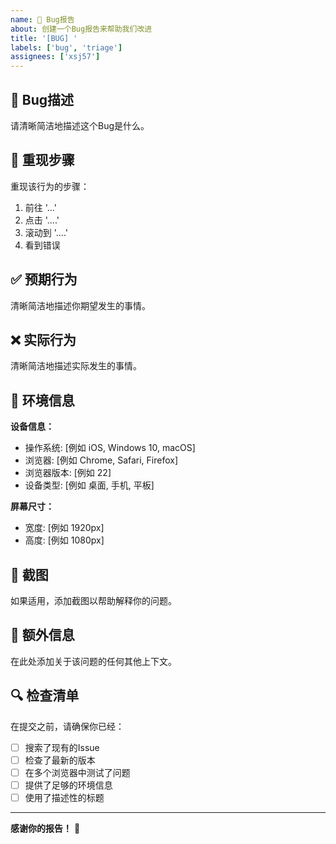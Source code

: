 ```yaml
---
name: 🐛 Bug报告
about: 创建一个Bug报告来帮助我们改进
title: '[BUG] '
labels: ['bug', 'triage']
assignees: ['xsj57']
---
```


## 🐛 Bug描述

请清晰简洁地描述这个Bug是什么。

## 🔄 重现步骤

重现该行为的步骤：
1. 前往 '...'
2. 点击 '....'
3. 滚动到 '....'
4. 看到错误

## ✅ 预期行为

清晰简洁地描述你期望发生的事情。

## ❌ 实际行为

清晰简洁地描述实际发生的事情。

## 📱 环境信息

**设备信息：**
- 操作系统: [例如 iOS, Windows 10, macOS]
- 浏览器: [例如 Chrome, Safari, Firefox]
- 浏览器版本: [例如 22]
- 设备类型: [例如 桌面, 手机, 平板]

**屏幕尺寸：**
- 宽度: [例如 1920px]
- 高度: [例如 1080px]

## 📸 截图

如果适用，添加截图以帮助解释你的问题。

## 📝 额外信息

在此处添加关于该问题的任何其他上下文。

## 🔍 检查清单

在提交之前，请确保你已经：

- [ ] 搜索了现有的Issue
- [ ] 检查了最新的版本
- [ ] 在多个浏览器中测试了问题
- [ ] 提供了足够的环境信息
- [ ] 使用了描述性的标题

---

**感谢你的报告！** 🎉 